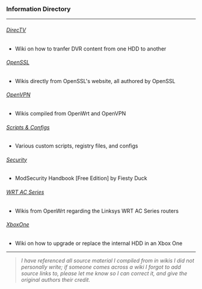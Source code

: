 ### Information Directory ###
---
###### [DirecTV](DirecTV-DVR-Transfer) ######
- Wiki on how to tranfer DVR content from one HDD to another

###### [OpenSSL](OpenSSL) ######
- Wikis directly from OpenSSL's website, all authored by OpenSSL

###### [OpenVPN](OpenVPN) ######
- Wikis compiled from OpenWrt and OpenVPN

###### [Scripts & Configs](Scripts%2BConfigs) ######
- Various custom scripts, registry files, and configs

###### [Security](Security/ModSecurity) ######
- ModSecurity Handbook [Free Edition] by Fiesty Duck

###### [WRT AC Series](WRT-AC-Series) ######
- Wikis from OpenWrt regarding the Linksys WRT AC Series routers

###### [XboxOne](XboxOne) ######
- Wiki on how to upgrade or replace the internal HDD in an Xbox One


---
> _I have referenced all source material I compiled from in wikis I did not personally write; if someone comes across a wiki I forgot
> to add source links to, please let me know so I can correct it, and give the original authors their credit._
